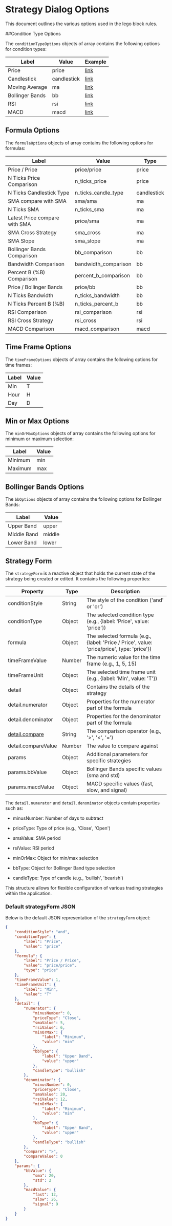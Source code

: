 # Strategy Dialog Options

This document outlines the various options used in the lego block rules.

##Condition Type Options

The `conditionTypeOptions` objects of array contains the following options for condition types:

| Label | Value | Example | 
|---|---|---|
| Price | price | [link](https://gitlab.mimirlab.xyz/mimir-lab/crypto-arsenal/-/issues/2) | 
| Candlestick | candlestick | [link](https://gitlab.mimirlab.xyz/mimir-lab/crypto-arsenal/-/issues/4) | 
| Moving Average | ma | [link](https://gitlab.mimirlab.xyz/mimir-lab/crypto-arsenal/-/issues/5) | 
| Bollinger Bands | bb | [link](https://gitlab.mimirlab.xyz/mimir-lab/crypto-arsenal/-/issues/3) | 
| RSI | rsi | [link](https://gitlab.mimirlab.xyz/mimir-lab/crypto-arsenal/-/issues/6) | 
| MACD | macd | [link](https://gitlab.mimirlab.xyz/mimir-lab/crypto-arsenal/-/issues/7) | 

## Formula Options

The `formulaOptions` objects of array contains the following options for formulas:

| Label | Value | Type | 
|---|---|---|
| Price / Price | price/price | price | 
| N Ticks Price Comparison | n_ticks_price | price | 
| N Ticks Candlestick Type | n_ticks_candle_type | candlestick | 
| SMA compare with SMA | sma/sma | ma | 
| N Ticks SMA | n_ticks_sma | ma | 
| Latest Price compare with SMA | price/sma | ma | 
| SMA Cross Strategy | sma_cross | ma | 
| SMA Slope | sma_slope | ma | 
| Bollinger Bands Comparison | bb_comparison | bb | 
| Bandwidth Comparison | bandwidth_comparison | bb | 
| Percent B (%B) Comparison | percent_b_comparison | bb | 
| Price / Bollinger Bands | price/bb | bb | 
| N Ticks Bandwidth | n_ticks_bandwidth | bb | 
| N Ticks Percent B (%B) | n_ticks_percent_b | bb | 
| RSI Comparison | rsi_comparison | rsi | 
| RSI Cross Strategy | rsi_cross | rsi | 
| MACD Comparison | macd_comparison | macd | 

## Time Frame Options

The `timeFrameOptions` objects of array contains the following options for time frames:

| Label | Value | 
|---|---|
| Min | T | 
| Hour | H | 
| Day | D | 

## Min or Max Options

The `minOrMaxOptions` objects of array contains the following options for minimum or maximum selection:

| Label | Value | 
|---|---|
| Minimum | min | 
| Maximum | max | 

## Bollinger Bands Options

The `bbOptions` objects of array contains the following options for Bollinger Bands:

| Label | Value | 
|---|---|
| Upper Band | upper | 
| Middle Band | middle | 
| Lower Band | lower | 

## Strategy Form

The `strategyForm` is a reactive object that holds the current state of the strategy being created or edited. It contains the following properties:

| Property | Type | Description | 
|---|---|---|
| conditionStyle | String | The style of the condition ('and' or 'or') | 
| conditionType | Object | The selected condition type (e.g., {label: 'Price', value: 'price'}) | 
| formula | Object | The selected formula (e.g., {label: 'Price / Price', value: 'price/price', type: 'price'}) | 
| timeFrameValue | Number | The numeric value for the time frame (e.g., 1, 5, 15) | 
| timeFrameUnit | Object | The selected time frame unit (e.g., {label: 'Min', value: 'T'}) | 
| detail | Object | Contains the details of the strategy | 
| detail.numerator | Object | Properties for the numerator part of the formula | 
| detail.denominator | Object | Properties for the denominator part of the formula | 
| [detail.compare](detail.compare) | String | The comparison operator (e.g., '>', '<', '=') | 
| detail.compareValue | Number | The value to compare against | 
| params | Object | Additional parameters for specific strategies | 
| params.bbValue | Object | Bollinger Bands specific values (sma and std) | 
| params.macdValue | Object | MACD specific values (fast, slow, and signal) | 

The `detail.numerator` and `detail.denominator` objects contain properties such as:

- minusNumber: Number of days to subtract

- priceType: Type of price (e.g., 'Close', 'Open')

- smaValue: SMA period

- rsiValue: RSI period

- minOrMax: Object for min/max selection

- bbType: Object for Bollinger Band type selection

- candleType: Type of candle (e.g., 'bullish', 'bearish')

This structure allows for flexible configuration of various trading strategies within the application.

### Default strategyForm JSON

Below is the default JSON representation of the `strategyForm` object:

```json
{
    "conditionStyle": "and",
    "conditionType": {
        "label": "Price",
        "value": "price"
    },
    "formula": {
        "label": "Price / Price",
        "value": "price/price",
        "type": "price"
    },
    "timeFrameValue": 1,
    "timeFrameUnit": {
        "label": "Min",
        "value": "T"
    },
    "detail": {
        "numerator": {
            "minusNumber": 0,
            "priceType": "Close",
            "smaValue": 5,
            "rsiValue": 6,
            "minOrMax": {
                "label": "Minimum",
                "value": "min"
            },
            "bbType": {
                "label": "Upper Band",
                "value": "upper"
            },
            "candleType": "bullish"
        },
        "denominator": {
            "minusNumber": 0,
            "priceType": "Close",
            "smaValue": 20,
            "rsiValue": 12,
            "minOrMax": {
                "label": "Minimum",
                "value": "min"
            },
            "bbType": {
                "label": "Upper Band",
                "value": "upper"
            },
            "candleType": "bullish"
        },
        "compare": ">",
        "compareValue": 0
    },
    "params": {
        "bbValue": {
            "sma": 20,
            "std": 2
        },
        "macdValue": {
            "fast": 12,
            "slow": 26,
            "signal": 9
        }
    }
}
```